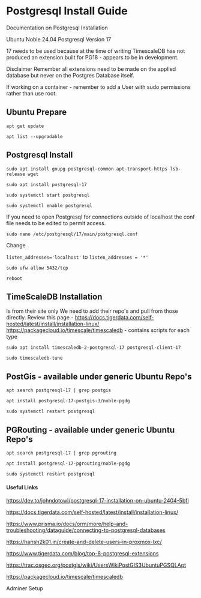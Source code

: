 # Postgresql Install Guide
Documentation on Postgresql Installation

Ubuntu Noble 24.04
Postgresql Version 17

17 needs to be used because at the time of writing TimescaleDB has not produced an extension built for PG18 - appears to be in development. 

Disclaimer
    Remember all extensions need to be made on the applied database but never on the Postgres Database itself. 

If working on a container - remember to add a User with sudo permissions rather than use root. 



## Ubuntu Prepare 

`apt get update`

`apt list --upgradable`

## Postgresql Install

`sudo apt install gnupg postgresql-common apt-transport-https lsb-release wget`

`sudo apt install postgresql-17`

`sudo systemctl start postgresql`

`sudo systemctl enable postgresql`

If you need to open Postgresql for connections outside of localhost the conf file needs to be edited to permit access. 

`sudo nano /etc/postgresql/17/main/postgresql.conf`

Change 

`listen_addresses='localhost'` to  `listen_addresses = '*'`

`sudo ufw allow 5432/tcp`

`reboot`


## TimeScaleDB Installation 
Is from their site only
We need to add their repo's and pull from those directly. 
Review this page - 
https://docs.tigerdata.com/self-hosted/latest/install/installation-linux/ 
https://packagecloud.io/timescale/timescaledb - contains scripts for each type 


`sudo apt install timescaledb-2-postgresql-17 postgresql-client-17`

`sudo timescaledb-tune`

## PostGis - available under generic Ubuntu Repo's

`apt search postgresql-17 | grep postgis`

`apt install postgresql-17-postgis-3/noble-pgdg`

`sudo systemctl restart postgresql`

## PGRouting - available under generic Ubuntu Repo's

`apt search postgresql-17 | grep pgrouting`

`apt install postgresql-17-pgrouting/noble-pgdg`

`sudo systemctl restart postgresql`




#### Useful Links

https://dev.to/johndotowl/postgresql-17-installation-on-ubuntu-2404-5bfi

https://docs.tigerdata.com/self-hosted/latest/install/installation-linux/

https://www.prisma.io/docs/orm/more/help-and-troubleshooting/dataguide/connecting-to-postgresql-databases

https://harish2k01.in/create-and-delete-users-in-proxmox-lxc/

https://www.tigerdata.com/blog/top-8-postgresql-extensions

https://trac.osgeo.org/postgis/wiki/UsersWikiPostGIS3UbuntuPGSQLApt

https://packagecloud.io/timescale/timescaledb

Adminer Setup